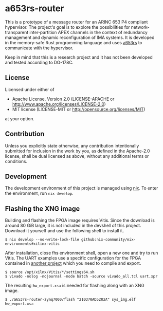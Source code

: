 # a653rs-router

This is a prototype of a message router for an ARINC 653 P4 compliant
hypervisor. The project's goal is to explore the possiblilties for
network-transparent inter-partition APEX channels in the context of redundancy
management and dynamic reconfiguration of IMA systems. It is developed in the
memory-safe Rust programming language and uses [a653rs](https://github.com/DLR-FT/a653rs)
to communicate with the hypervisor.

Keep in mind that this is a research project and it has not been developed and
tested according to DO-178C.

## License

Licensed under either of

- Apache License, Version 2.0 (LICENSE-APACHE or http://www.apache.org/licenses/LICENSE-2.0)
- MIT license (LICENSE-MIT or http://opensource.org/licenses/MIT)

at your option.

## Contribution

Unless you explicitly state otherwise, any contribution intentionally submitted
for inclusion in the work by you, as defined in the Apache-2.0 license, shall be
dual licensed as above, without any additional terms or conditions.

## Development

The development environment of this project is managed using
[nix](https://nixos.org/download.html#download-nix).
To enter the environment, run `nix develop`.

## Flashing the XNG image

Building and flashing the FPGA image requires Vitis. Since the download is
around 80 GiB large, it is not included in the devshell of this project.
Download it yourself and use the following shell to install it.

```
$ nix develop --no-write-lock-file github:nix-community/nix-environments#xilinx-vitis
```

After installation, close fhs environment shell, open a new one and try to run
Vitis. The UART examples use a specific configuration for the FPGA contained in
[another project](https://gitlab.dlr.de/projekt-resilienz/vivado-coraz7-uart)
which you need to compile and export.

```
$ source /opt/xilnx/Vitis/*/settings64.sh
$ vivado -nolog -nojournal -mode batch -source vivado_all.tcl uart.xpr
```

The resulting `hw_export.xsa` is needed for flashing along with an XNG image.

```
$ ./a653rs-router-zynq7000/flash "210370AD5202A" sys_img.elf hw_export.xsa
```
